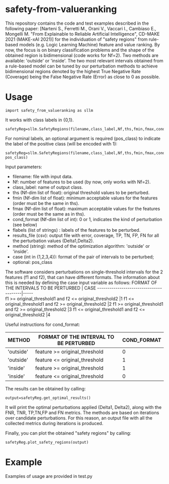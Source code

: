 # safety-from-valueranking
This repository contains the code and test examples described in the following paper: 
[Narteni S., Ferretti M., Orani V., Vaccari I., Cambiaso E., Mongelli M. "From Explainable to Reliable Artificial Intelligence", CD-MAKE 2021 (MAKE-xAI 2021)] 
for the individuation of "safety regions" from rule-based models (e.g. Logic Learning Machine) feature and value ranking. By now, the focus is on binary classification problems and the shape of the obtained region is bidimensional (code works for Nf=2).
Two methods are available: 'outside' or 'inside'.
The two most relevant intervals obtained from a rule-based model can be tuned by our perturbation methods to achieve bidimensional regions denoted by the highest True Negative Rate (Coverage) being the False Negative Rate (Error) as close to 0 as possible.

# Usage
```
import safety_from_valueranking as sllm
```
It works with class labels in {0,1}.
```
safetyReg=sllm.SafetyRegions(filename,class_label,Nf,ths,fmin,fmax,cond_format,flabels,results_file,method,case). 
```
For nominal labels, an optional argument is required (pos_class) to indicate the label of the positive class (will be encoded with 1):  
```
safetyReg=sllm.SafetyRegions(filename,class_label,Nf,ths,fmin,fmax,cond_format,flabels,results_file,method,case, pos_class)
```
Input parameters:
- filename: file with input data. 
- Nf: number of features to be used (by now, only works with Nf=2). 
- class_label: name of output class. 
- ths (Nf-dim list of float): original threshold values to be perturbed. 
- fmin (Nf-dim list of float): minimum acceptable values for the features (order must be the same in ths). 
- fmax (Nf-dim list of float): maximum acceptable values for the features (order must be the same as in ths). 
- cond_format (Nf-dim list of int): 0 or 1, indicates the kind of perturbation (see below) 
- flabels (list of strings) : labels of the features to be perturbed. 
- results_file (csv): output file with error, coverage, TP, TN, FP, FN for all the perturbation values (Delta1,Delta2). 
- method (string): method of the optimization algorithm: 'outside' or 'inside'. 
- case (int in {1,2,3,4}): format of the pair of intervals to be perturbed;
- optional: pos_class

The software considers perturbations on single-threshold intervals for the 2 features (f1 and f2), that can have different formats. The information about this is needed by defining the case input variable as follows:
FORMAT OF THE INTERVALS TO BE PERTURBED | CASE 
----------------------------------------|-----  
f1 >= original_threshold1 and f2 <= original_threshold2	|1
f1 <= original_threshold1 and f2 >= original_threshold2 |2
f1 >= original_threshold1 and f2 >= original_threshold2 |3
f1 <= original_threshold1 and f2 <= original_threshold2 |4


Useful instructions for cond_format:

METHOD | FORMAT OF THE INTERVAL TO BE PERTURBED | COND_FORMAT
-------| ---------------------------------------|------------  
'outside'| feature >= original_threshold| 0
'outside'| feature <= original_threshold| 1
'inside' | feature >= original_threshold| 1
'inside' | feature <= original_threshold| 0

The results can be obtained by calling:
```
output=safetyReg.get_optimal_results()
```
It will print the optimal perturbations applied (Delta1, Delta2), along with the FNR, TNR, TP,TN,FP and FN metrics.
The methods are based on iterations over candidate perturbations. For this reason, an output file with all the collected metrics during iterations is produced.

Finally, you can plot the obtained "safety regions" by calling:
```
safetyReg.plot_safety_regions(output)
```
# Example
Examples of usage are provided in test.py
